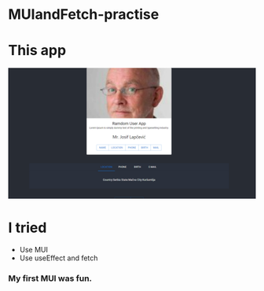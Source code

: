 # MUIandFetch-practise  

# This app
![app image](https://github.com/masaru-yamaguchi-wa/MUIandFetch-practise/blob/imageOnly/appWindow.png)


# I tried
- Use MUI
- Use useEffect and fetch

### My first MUI was fun.
